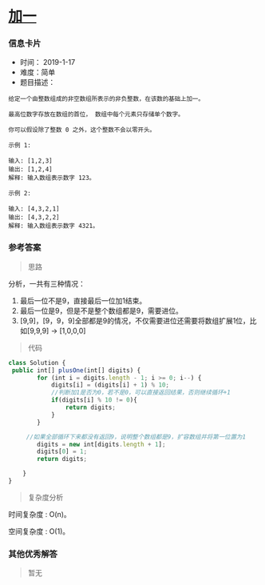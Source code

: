 # [加一](https://leetcode-cn.com/problems/plus-one/)

### 信息卡片

- 时间： 2019-1-17
- 难度：简单
- 题目描述：

```
给定一个由整数组成的非空数组所表示的非负整数，在该数的基础上加一。

最高位数字存放在数组的首位， 数组中每个元素只存储单个数字。

你可以假设除了整数 0 之外，这个整数不会以零开头。

示例 1:

输入: [1,2,3]
输出: [1,2,4]
解释: 输入数组表示数字 123。

示例 2:

输入: [4,3,2,1]
输出: [4,3,2,2]
解释: 输入数组表示数字 4321。

```



### 参考答案

> 思路

分析，一共有三种情况：

1. 最后一位不是9，直接最后一位加1结束。
2. 最后一位是9，但是不是整个数组都是9，需要进位。
3. [9,9]，[9，9，9]全部都是9的情况，不仅需要进位还需要将数组扩展1位，比如[9,9,9] -> [1,0,0,0]



> 代码


```js
class Solution {
 public int[] plusOne(int[] digits) {
        for (int i = digits.length - 1; i >= 0; i--) {
            digits[i] = (digits[i] + 1) % 10;
            //判断加1是否为0，若不是0，可以直接返回结果，否则继续循环+1
            if(digits[i] % 10 != 0){
                return digits;
            }
        }

     //如果全部循环下来都没有返回9，说明整个数组都是9，扩容数组并将第一位置为1
        digits = new int[digits.length + 1];
        digits[0] = 1;
        return digits;

    }
}
```



> 复杂度分析

时间复杂度 : O(n)。

空间复杂度 : O(1)。



### 其他优秀解答

> 暂无



